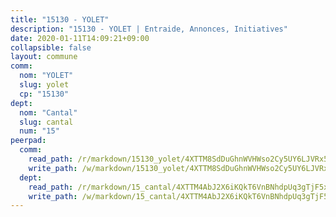 ```yaml
---
title: "15130 - YOLET"
description: "15130 - YOLET | Entraide, Annonces, Initiatives"
date: 2020-01-11T14:09:21+09:00
collapsible: false
layout: commune
comm:
  nom: "YOLET"
  slug: yolet
  cp: "15130"
dept:
  nom: "Cantal"
  slug: cantal
  num: "15"
peerpad:
  comm:
    read_path: /r/markdown/15130_yolet/4XTTM8SdDuGhnWVHWso2Cy5UY6LJVRx5Zijaqc4tkLEbhgRR2
    write_path: /w/markdown/15130_yolet/4XTTM8SdDuGhnWVHWso2Cy5UY6LJVRx5Zijaqc4tkLEbhgRR2-K3TgUzUgn1FX7C3oMqBcwZLtGXmkFNLAmfBoR9aCksQSqkmw6LqhJzFLKQBDKo1sRHXCSrp9t1o2UhY4Ccr8jt6Kf5vJieR4ZkRejUYFcZ5tB9WngFpUcmPb3joRW7uAQC5839SY
  dept:
    read_path: /r/markdown/15_cantal/4XTTM4AbJ2X6iKQkT6VnBNhdpUq3gTjF5xvzeLXgyMbip7oZi
    write_path: /w/markdown/15_cantal/4XTTM4AbJ2X6iKQkT6VnBNhdpUq3gTjF5xvzeLXgyMbip7oZi-K3TgUzLxcVoV3Spfk4WRRT7ns4FZHP5DRn3T5Xt1HAMNkCgdMWpswwmyZFy1f4TzqjHqM6bwRLmH4WDVWsNZdM34scPnnmiNG41mKcAmEspoSpDYQr7FHqoFAfy15CJrkSEmsoqS
---
```


